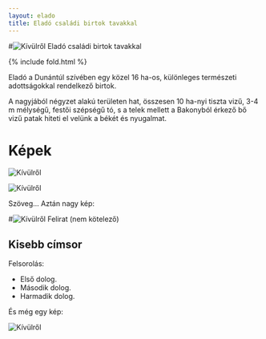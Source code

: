 ```yaml
---
layout: elado
title: Eladó családi birtok tavakkal
---
```


#![Kívülről](http://i.imgur.com/iwsZG17.jpg) Eladó családi birtok tavakkal

{% include fold.html %}

Eladó a Dunántúl szívében egy közel 16 ha-os, különleges természeti adottságokkal rendelkező birtok.

A nagyjából négyzet alakú területen hat, összesen 10 ha-nyi tiszta vizű, 3-4 m mélységű, festői szépségű tó, s a telek mellett a Bakonyból érkező bő vizű patak hiteti el velünk a békét és nyugalmat.

# Képek
 
![Kívülről](http://i.imgur.com/iwsZG17.jpg)

![Kívülről](http://i.imgur.com/iwsZG17.jpg)

Szöveg... Aztán nagy kép:

#![Kívülről](http://i.imgur.com/iwsZG17.jpg) Felirat (nem kötelező)

## Kisebb címsor

Felsorolás:

 - Első dolog.
 - Második dolog.
 - Harmadik dolog.

És még egy kép:

![Kívülről](http://i.imgur.com/iwsZG17.jpg)
